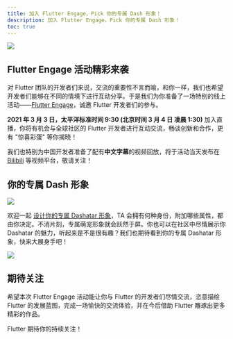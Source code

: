 ```yaml
---
title: 加入 Flutter Engage，Pick 你的专属 Dash 形象！
description: 加入 Flutter Engage，Pick 你的专属 Dash 形象！
toc: true
---
```


![]({{site.flutter-files-cn}}/posts/images/2021/03/bff7897911fed.png) 

## Flutter Engage 活动精彩来袭

对 Flutter 团队的开发者们来说，交流的重要性不言而喻，和你一样，我们也希望开发者们能够在不同的情境下进行互动分享。于是我们为你准备了一场特别的线上活动——[Flutter Engage](https://events.flutter.dev/)，诚邀 Flutter 开发者们的参与。

**2021 年 3 月 3 日，太平洋标准时间 9:30 (北京时间 3 月 4 日 凌晨 1:30)** 加入直播，你将有机会与全球社区的 Flutter 开发者进行互动交流，畅谈创新和合作，更有 "惊喜彩蛋" 等你揭晓！

我们也特别为中国开发者准备了配有**中文字幕**的视频回放，将于活动当天发布在 [Bilibili](https://space.bilibili.com/64169458) 等视频平台，敬请关注！

## 你的专属 Dash 形象

 ![]({{site.flutter-files-cn}}/posts/images/2021/03/1456332436c3b.png)

欢迎一起 [设计你的专属 Dashatar 形象](https://dashatar.flutter.cn/)，TA 会拥有何种身份，附加哪些属性，都由你决定。不消片刻，专属萌宠形象就会跃然于屏。你也可以在社区中尽情展示你 Dashatar 的魅力，听起来是不是很有趣？我们也期待看到你的专属 Dashatar 形象，快来大展身手吧！

![]({{site.flutter-files-cn}}/posts/images/2021/03/192f79dc604eb.png) 

## 期待关注

希望本次 Flutter Engage 活动能让你与 Flutter 的开发者们尽情交流，恣意描绘 Flutter 的发展蓝图，完成一场愉快的交流体验，并在今后借助 Flutter 雕琢出更多精彩的作品。

Flutter 期待你的持续关注！
